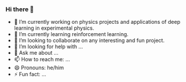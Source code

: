 ### Hi there 👋

- 🔭 I’m currently working on physics projects and applications of deep learning in experimental physics.
- 🌱 I’m currently learning reinforcement learning.
- 👯 I’m looking to collaborate on any interesting and fun project.
- 🤔 I’m looking for help with ...
- 💬 Ask me about ...
- 📫 How to reach me: ...
- 😄 Pronouns: he/him
- ⚡ Fun fact: ...
